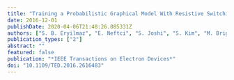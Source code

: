 ```yaml
---
title: "Training a Probabilistic Graphical Model With Resistive Switching Electronic Synapses"
date: 2016-12-01
publishDate: 2020-04-06T21:48:26.085331Z
authors: ["S. B. Eryilmaz", "E. Neftci", "S. Joshi", "S. Kim", "M. BrightSky", "H. L. Lung", "C. Lam", "G. Cauwenberghs", "H. S. P. Wong"]
publication_types: ["2"]
abstract: ""
featured: false
publication: "*IEEE Transactions on Electron Devices*"
doi: "10.1109/TED.2016.2616483"
---
```


